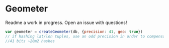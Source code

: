 # Geometer
Readme a work in progress. Open an issue with questions!

```js
var geometer = createGeometer(db, {precision: 41, geo: true})
// if hashing lat/lon tuples, use an odd precision in order to compensate for lon spanning twice the distance of lat.
//41 bits ~20m2 hashes
```
